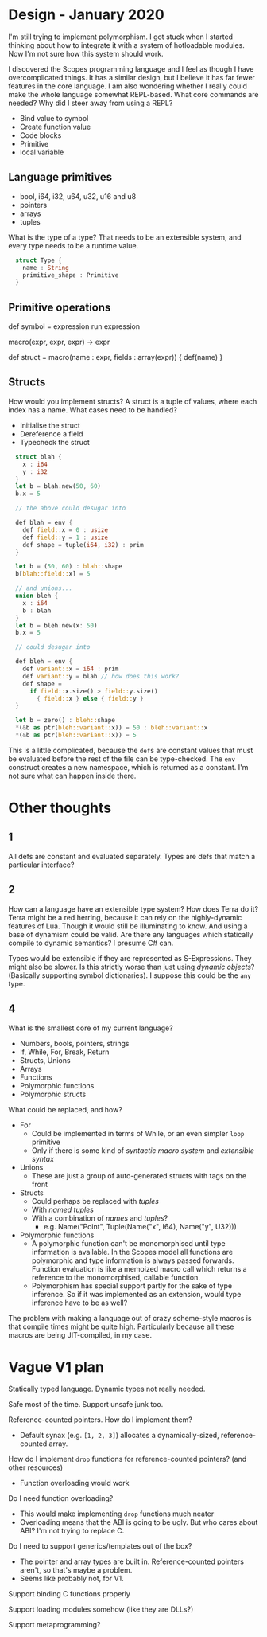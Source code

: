 
# Design - January 2020

I'm still trying to implement polymorphism. I got stuck when I started thinking about how to integrate it with a system of hotloadable modules. Now I'm not sure how this system should work.

I discovered the Scopes programming language and I feel as though I have overcomplicated things. It has a similar design, but I believe it has far fewer features in the core language. I am also wondering whether I really could make the whole language somewhat REPL-based. What core commands are needed? Why did I steer away from using a REPL?

- Bind value to symbol
- Create function value
- Code blocks
- Primitive
- local variable

## Language primitives

- bool, i64, i32, u64, u32, u16 and u8
- pointers
- arrays
- tuples

What is the type of a type? That needs to be an extensible system, and every type needs to be a runtime value.

```rust
  struct Type {
    name : String
    primitive_shape : Primitive
  }
```

## Primitive operations

def symbol = expression
run expression

macro(expr, expr, expr) -> expr

def struct = macro(name : expr, fields : array(expr)) {
  def(name)
}

## Structs

How would you implement structs? A struct is a tuple of values, where each index has a name. What cases need to be handled?

- Initialise the struct
- Dereference a field
- Typecheck the struct

```rust
  struct blah {
    x : i64
    y : i32
  }
  let b = blah.new(50, 60)
  b.x = 5

  // the above could desugar into

  def blah = env {
    def field::x = 0 : usize
    def field::y = 1 : usize
    def shape = tuple(i64, i32) : prim
  }

  let b = (50, 60) : blah::shape
  b[blah::field::x] = 5

  // and unions...
  union bleh {
    x : i64
    b : blah
  }
  let b = bleh.new(x: 50)
  b.x = 5

  // could desugar into

  def bleh = env {
    def variant::x = i64 : prim
    def variant::y = blah // how does this work?
    def shape =
      if field::x.size() > field::y.size()
        { field::x } else { field::y }
  }

  let b = zero() : bleh::shape
  *(&b as ptr(bleh::variant::x)) = 50 : bleh::variant::x
  *(&b as ptr(bleh::variant::x)) = 5

```

This is a little complicated, because the `def`s are constant values that must be evaluated before the rest of the file can be type-checked. The `env` construct creates a new namespace, which is returned as a constant. I'm not sure what can happen inside there.


# Other thoughts

## 1

All defs are constant and evaluated separately. Types are defs that match a particular interface?

## 2

How can a language have an extensible type system? How does Terra do it? Terra might be a red herring, because it can rely on the highly-dynamic features of Lua. Though it would still be illuminating to know. And using a base of dynamism could be valid. Are there any languages which statically compile to dynamic semantics? I presume C# can.

Types would be extensible if they are represented as S-Expressions. They might also be slower. Is this strictly worse than just using *dynamic objects*? (Basically supporting symbol dictionaries). I suppose this could be the `any` type.

## 4

What is the smallest core of my current language?

- Numbers, bools, pointers, strings
- If, While, For, Break, Return
- Structs, Unions
- Arrays
- Functions
- Polymorphic functions
- Polymorphic structs

What could be replaced, and how?

- For
  - Could be implemented in terms of While, or an even simpler `loop` primitive
  - Only if there is some kind of *syntactic macro system* and *extensible syntax*
- Unions
  - These are just a group of auto-generated structs with tags on the front
- Structs
  - Could perhaps be replaced with *tuples*
  - With *named tuples*
  - With a combination of *names* and *tuples*?
    - e.g. Name("Point", Tuple(Name("x", I64), Name("y", U32)))
- Polymorphic functions
  - A polymorphic function can't be monomorphised until type information is available. In the Scopes model all functions are polymorphic and type information is always passed forwards. Function evaluation is like a memoized macro call which returns a reference to the monomorphised, callable function.
  - Polymorphism has special support partly for the sake of type inference. So if it was implemented as an extension, would type inference have to be as well?

The problem with making a language out of crazy scheme-style macros is that compile times might be quite high. Particularly because all these macros are being JIT-compiled, in my case.

# Vague V1 plan

Statically typed language. Dynamic types not really needed.

Safe most of the time. Support unsafe junk too.

Reference-counted pointers. How do I implement them?
 * Default synax (e.g. `[1, 2, 3]`) allocates a dynamically-sized, reference-counted array.

How do I implement `drop` functions for reference-counted pointers? (and other resources)
 * Function overloading would work

Do I need function overloading?
 * This would make implementing `drop` functions much neater
 * Overloading means that the ABI is going to be ugly. But who cares about ABI? I'm not trying to replace C.

Do I need to support generics/templates out of the box?
 * The pointer and array types are built in. Reference-counted pointers aren't, so that's maybe a problem.
 * Seems like probably not, for V1.

Support binding C functions properly

Support loading modules somehow (like they are DLLs?)

Support metaprogramming?
